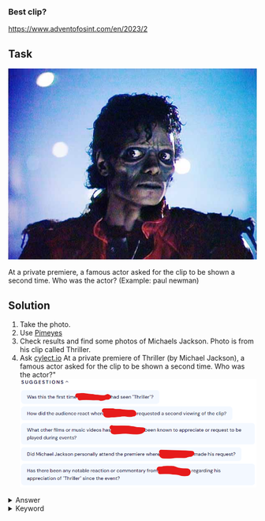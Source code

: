 ### Best clip?

https://www.adventofosint.com/en/2023/2

## Task

![Zombie](assets/photo2.jpg)

At a private premiere, a famous actor asked for the clip to be shown a second time.
Who was the actor?
(Example: paul newman)

## Solution

1. Take the photo.
2. Use [Pimeyes](https://pimeyes.com/en)
3. Check results and find some photos of Michaels Jackson. Photo is from his clip called Thriller.
4. Ask [cylect.io](https://cylect.io/) 
   At a private premiere of Thriller (by Michael Jackson), a famous actor asked for the clip to be shown a second time. Who was the actor?"  
![chat answer](assets/chat-answers.png)

<details><summary>Answer</summary>`Eddie Murphy`</details>

<details><summary>Keyword</summary>`Pingouin en pyjama`</details>